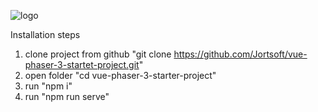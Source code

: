 ![logo](https://user-images.githubusercontent.com/48485731/137646423-18080aae-df15-4651-baf4-18fe61a76bb1.png)

Installation steps
1) clone project from github "git clone https://github.com/Jortsoft/vue-phaser-3-startet-project.git"
2) open folder "cd vue-phaser-3-starter-project"
3) run "npm i"
4) run "npm run serve"
